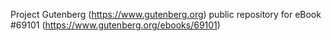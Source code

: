 Project Gutenberg (https://www.gutenberg.org) public repository for
eBook #69101 (https://www.gutenberg.org/ebooks/69101)
